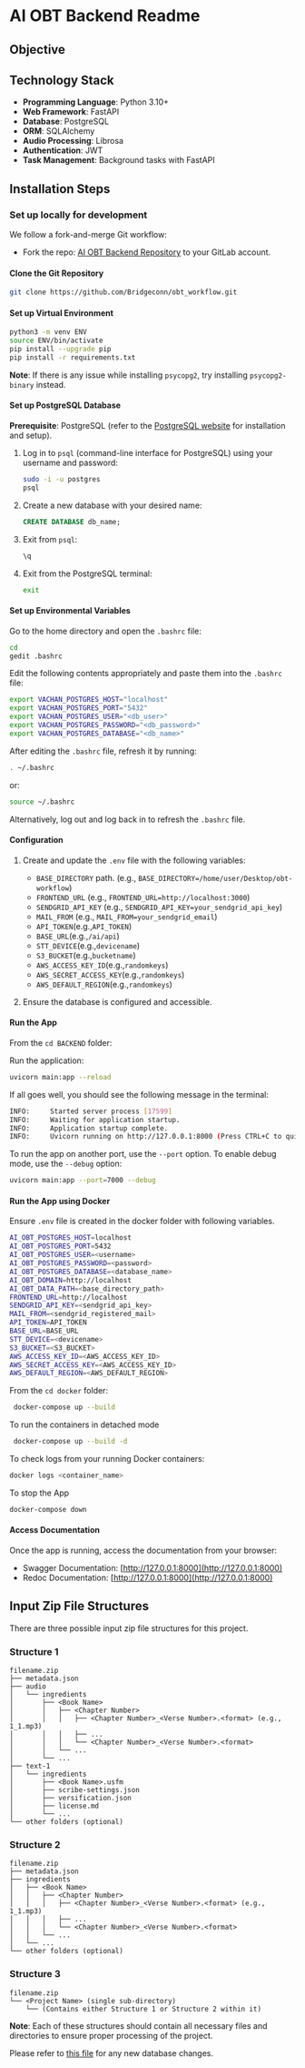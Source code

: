 # AI OBT Backend Readme

## Objective

## Technology Stack

- **Programming Language**: Python 3.10+
- **Web Framework**: FastAPI
- **Database**: PostgreSQL
- **ORM**: SQLAlchemy
- **Audio Processing**: Librosa
- **Authentication**: JWT
- **Task Management**: Background tasks with FastAPI


## Installation Steps

### Set up locally for development 

We follow a fork-and-merge Git workflow:
- Fork the repo: [AI OBT Backend Repository](https://github.com/Bridgeconn/obt_workflow.git) to your GitLab account.


#### Clone the Git Repository

```bash
git clone https://github.com/Bridgeconn/obt_workflow.git
```

#### Set up Virtual Environment

```bash
python3 -m venv ENV
source ENV/bin/activate
pip install --upgrade pip
pip install -r requirements.txt
```

**Note**: If there is any issue while installing `psycopg2`, try installing `psycopg2-binary` instead.

#### Set up PostgreSQL Database

**Prerequisite**: PostgreSQL (refer to the [PostgreSQL website](https://www.postgresql.org/download/linux/ubuntu/) for installation and setup).

1. Log in to `psql` (command-line interface for PostgreSQL) using your username and password:

   ```bash
   sudo -i -u postgres
   psql
   ```

2. Create a new database with your desired name:

   ```sql
   CREATE DATABASE db_name;
   ```

3. Exit from `psql`:

   ```bash
   \q
   ```

4. Exit from the PostgreSQL terminal:

   ```bash
   exit
   ```

#### Set up Environmental Variables

Go to the home directory and open the `.bashrc` file:

```bash
cd
gedit .bashrc
```

Edit the following contents appropriately and paste them into the `.bashrc` file:

```bash
export VACHAN_POSTGRES_HOST="localhost"
export VACHAN_POSTGRES_PORT="5432"
export VACHAN_POSTGRES_USER="<db_user>"
export VACHAN_POSTGRES_PASSWORD="<db_password>"
export VACHAN_POSTGRES_DATABASE="<db_name>"
```


After editing the `.bashrc` file, refresh it by running:

```bash
. ~/.bashrc
```

or:

```bash
source ~/.bashrc
```

Alternatively, log out and log back in to refresh the `.bashrc` file.

#### Configuration

1. Create and update the `.env` file with the following variables:
   - `BASE_DIRECTORY` path. (e.g., `BASE_DIRECTORY=/home/user/Desktop/obt-workflow`)
   - `FRONTEND_URL` (e.g., `FRONTEND_URL=http://localhost:3000`)
   - `SENDGRID_API_KEY` (e.g., `SENDGRID_API_KEY=your_sendgrid_api_key`)
   - `MAIL_FROM` (e.g., `MAIL_FROM=your_sendgrid_email`)
   - `API_TOKEN`(e.g.,`API_TOKEN`)
   - `BASE_URL`(e.g.,`/ai/api`)
   - `STT_DEVICE`(e.g.,`devicename`)
   - `S3_BUCKET`(e.g.,`bucketname`)
   - `AWS_ACCESS_KEY_ID`(e.g.,`randomkeys`)
   - `AWS_SECRET_ACCESS_KEY`(e.g.,`randomkeys`)
   - `AWS_DEFAULT_REGION`(e.g.,`randomkeys`)

2. Ensure the database is configured and accessible.


#### Run the App

From the `cd BACKEND` folder:



Run the application:

   ```bash
   uvicorn main:app --reload
   ```

If all goes well, you should see the following message in the terminal:

```bash
INFO:     Started server process [17599]
INFO:     Waiting for application startup.
INFO:     Application startup complete.
INFO:     Uvicorn running on http://127.0.0.1:8000 (Press CTRL+C to quit)
```

To run the app on another port, use the `--port` option. To enable debug mode, use the `--debug` option:

```bash
uvicorn main:app --port=7000 --debug
```

#### Run the App using Docker

Ensure `.env` file is created in the docker folder with following variables.
   ```bash
   AI_OBT_POSTGRES_HOST=localhost
   AI_OBT_POSTGRES_PORT=5432
   AI_OBT_POSTGRES_USER=<username>
   AI_OBT_POSTGRES_PASSWORD=<password>
   AI_OBT_POSTGRES_DATABASE=<database_name>
   AI_OBT_DOMAIN=http://localhost
   AI_OBT_DATA_PATH=<base_directory_path>
   FRONTEND_URL=http://localhost
   SENDGRID_API_KEY=<sendgrid_api_key>
   MAIL_FROM=<sendgrid_registered_mail>
   API_TOKEN=API_TOKEN
   BASE_URL=BASE_URL
   STT_DEVICE=<devicename>
   S3_BUCKET=<S3_BUCKET>
   AWS_ACCESS_KEY_ID=<AWS_ACCESS_KEY_ID>
   AWS_SECRET_ACCESS_KEY=<AWS_ACCESS_KEY_ID>
   AWS_DEFAULT_REGION=<AWS_DEFAULT_REGION>

   ```

From the `cd docker` folder:

   ```bash
    docker-compose up --build
   ```

To run the containers in detached mode

   ```bash
    docker-compose up --build -d
   ```

To check logs from your running Docker containers:

   ```bash
   docker logs <container_name>
   ```

To stop the App

   ```bash
   docker-compose down

   ```



#### Access Documentation

Once the app is running, access the documentation from your browser:
- Swagger Documentation: [http://127.0.0.1:8000](http://127.0.0.1:8000)
- Redoc Documentation: [http://127.0.0.1:8000](http://127.0.0.1:8000)



## Input Zip File Structures

There are three possible input zip file structures for this project.

### Structure 1

```plaintext
filename.zip
├── metadata.json
├── audio
│   └── ingredients
│       ├── <Book Name>
│       │   ├── <Chapter Number>
│       │   │   ├── <Chapter Number>_<Verse Number>.<format> (e.g., 1_1.mp3)
│       │   │   ├── ...
│       │   │   └── <Chapter Number>_<Verse Number>.<format>
│       │   └── ...
│       └── ...
├── text-1
│   └── ingredients
│       ├── <Book Name>.usfm
│       ├── scribe-settings.json
│       ├── versification.json
│       ├── license.md
│       └── ...
└── other folders (optional)
```

### Structure 2

```plaintext
filename.zip
├── metadata.json
├── ingredients
│   ├── <Book Name>
│   │   ├── <Chapter Number>
│   │   │   ├── <Chapter Number>_<Verse Number>.<format> (e.g., 1_1.mp3)
│   │   │   ├── ...
│   │   │   └── <Chapter Number>_<Verse Number>.<format>
│   │   └── ...
│   └── ...
└── other folders (optional)
```

### Structure 3

```plaintext
filename.zip
└── <Project Name> (single sub-directory)
    └── (Contains either Structure 1 or Structure 2 within it)
```

**Note**: Each of these structures should contain all necessary files and directories to ensure proper processing of the project.

Please refer to [this file](db/alembic.md) for any new database changes.